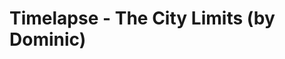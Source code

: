 <!--
id: 5312293385
link: http://tumblr.atmos.org/post/5312293385/timelapse-the-city-limits-by-dominic
slug: timelapse-the-city-limits-by-dominic
date: Sun May 08 2011 12:27:49 GMT-0700 (PDT)
publish: 2011-05-08
tags: 
title: Timelapse - The City Limits (by Dominic)
-->


Timelapse - The City Limits (by Dominic)
========================================



